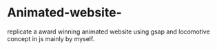 # Animated-website-
replicate a award winning animated website using gsap and locomotive concept in js mainly by myself.

